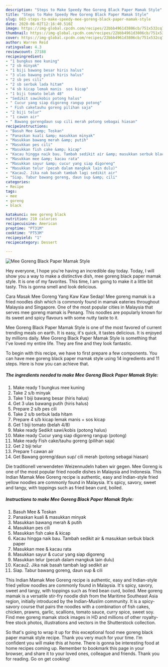 ```yaml
---
description: "Steps to Make Speedy Mee Goreng Black Paper Mamak Style"
title: "Steps to Make Speedy Mee Goreng Black Paper Mamak Style"
slug: 603-steps-to-make-speedy-mee-goreng-black-paper-mamak-style
date: 2020-06-02T12:16:40.510Z
image: https://img-global.cpcdn.com/recipes/22bbb4961d3806cb/751x532cq70/mee-goreng-black-paper-mamak-style-resipi-foto-utama.jpg
thumbnail: https://img-global.cpcdn.com/recipes/22bbb4961d3806cb/751x532cq70/mee-goreng-black-paper-mamak-style-resipi-foto-utama.jpg
cover: https://img-global.cpcdn.com/recipes/22bbb4961d3806cb/751x532cq70/mee-goreng-black-paper-mamak-style-resipi-foto-utama.jpg
author: Warren Reid
ratingvalue: 4.3
reviewcount: 27188
recipeingredient:
- "1 bungkus mee kuning"
- "2 sb minyak"
- "1 biji bawang besar hiris halus"
- "3 ulas bawang putih hiris halus"
- "2 sb pes cili"
- "2 sb serbuk lada hitam"
- "4 sb kicap lemak manis  sos kicap"
- "1 biji tomato belah 48"
- "Sedikit sawikobis potong halus"
- " Cucur yang siap digoreng rangup potong"
- " Fish caketauhu goreng pilihan saja"
- "2 biji telur"
- "1 cawan air"
- " Bawang gorengdaun sup cili merah potong sebagai hiasan"
recipeinstructions:
- "Basuh Mee &amp; Toskan"
- "Panaskan kuali &amp; masukkan minyak"
- "Masukkan bawang merah &amp; putih"
- "Masukkan pes cili"
- "Masukkan fish cake &amp; kicap"
- "Kacau hingga naik bau. Tambah sedikit air &amp; masukkan serbuk black paper"
- "Masukkan mee &amp; kacau rata"
- "Masukkan sayur &amp; cucur yang siap digoreng"
- "Masukkan telur (pecah dalam mangkuk lain dulu)"
- "Kacau2. Jika nak basah tambah lagi sedikit air"
- "Siap. Tabur bawang goreng, daun sup &amp; cili"
categories:
- Recipe
tags:
- mee
- goreng
- black

katakunci: mee goreng black 
nutrition: 210 calories
recipecuisine: American
preptime: "PT31M"
cooktime: "PT53M"
recipeyield: "1"
recipecategory: Dessert

---
```



![Mee Goreng Black Paper Mamak Style](https://img-global.cpcdn.com/recipes/22bbb4961d3806cb/751x532cq70/mee-goreng-black-paper-mamak-style-resipi-foto-utama.jpg)

Hey everyone, I hope you're having an incredible day today. Today, I will show you a way to make a distinctive dish, mee goreng black paper mamak style. It is one of my favorites. This time, I am going to make it a little bit tasty. This is gonna smell and look delicious.

Cara Masak Mee Goreng Yang Kaw Kaw Sedap! Mee goreng mamak is a fried noodles dish which is commonly found in mamak eateries throughout Malaysia and Singapore. One of the most popular cities in Malaysia that serves mee goreng mamak is Penang. This noodles are popularly known for its sweet and spicy flavours with some nutty taste to it.

Mee Goreng Black Paper Mamak Style is one of the most favored of current trending meals on earth. It is easy, it's quick, it tastes delicious. It is enjoyed by millions daily. Mee Goreng Black Paper Mamak Style is something that I've loved my entire life. They are fine and they look fantastic.


To begin with this recipe, we have to first prepare a few components. You can have mee goreng black paper mamak style using 14 ingredients and 11 steps. Here is how you can achieve that.

<!--inarticleads1-->

##### The ingredients needed to make Mee Goreng Black Paper Mamak Style:

1. Make ready 1 bungkus mee kuning
1. Take 2 s/b minyak
1. Take 1 biji bawang besar (hiris halus)
1. Get 3 ulas bawang putih (hiris halus)
1. Prepare 2 s/b pes cili
1. Take 2 s/b serbuk lada hitam
1. Prepare 4 s/b kicap lemak manis + sos kicap
1. Get 1 biji tomato (belah 4/8)
1. Make ready Sedikit sawi/kobis (potong halus)
1. Make ready  Cucur yang siap digoreng rangup (potong)
1. Make ready  Fish cake/tauhu goreng (pilihan saja)
1. Get 2 biji telur
1. Prepare 1 cawan air
1. Get  Bawang goreng/daun sup/ cili merah (potong sebagai hiasan)


Die traditionell verwendeten Weizennudeln haben wir gegen. Mee Goreng is one of the most popular fried noodle dishes in Malaysia and Indonesia. This Indian Mamak Mee Goreng recipe is authentic, easy and Indian-style fried yellow noodles are commonly found in Malaysia. It&#39;s spicy, savory, sweet and tangy, with toppings such as fried bean curd, boiled. 

<!--inarticleads2-->

##### Instructions to make Mee Goreng Black Paper Mamak Style:

1. Basuh Mee &amp; Toskan
1. Panaskan kuali &amp; masukkan minyak
1. Masukkan bawang merah &amp; putih
1. Masukkan pes cili
1. Masukkan fish cake &amp; kicap
1. Kacau hingga naik bau. Tambah sedikit air &amp; masukkan serbuk black paper
1. Masukkan mee &amp; kacau rata
1. Masukkan sayur &amp; cucur yang siap digoreng
1. Masukkan telur (pecah dalam mangkuk lain dulu)
1. Kacau2. Jika nak basah tambah lagi sedikit air
1. Siap. Tabur bawang goreng, daun sup &amp; cili


This Indian Mamak Mee Goreng recipe is authentic, easy and Indian-style fried yellow noodles are commonly found in Malaysia. It&#39;s spicy, savory, sweet and tangy, with toppings such as fried bean curd, boiled. Mee goreng mamak is a versatile stir-fry noodle dish from the Maritime Southeast Asia region, initially introduced by the Indian-Muslim community. It is a spicy-savory course that pairs the noodles with a combination of fish cakes, chicken, prawns, garlic, scallions, tomato sauce, curry spice, sweet soy. Find mee goreng mamak stock images in HD and millions of other royalty-free stock photos, illustrations and vectors in the Shutterstock collection. 

So that's going to wrap it up for this exceptional food mee goreng black paper mamak style recipe. Thank you very much for your time. I'm confident you will make this at home. There is gonna be interesting food at home recipes coming up. Remember to bookmark this page in your browser, and share it to your loved ones, colleague and friends. Thank you for reading. Go on get cooking!
